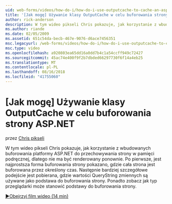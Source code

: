 ```yaml
---
uid: web-forms/videos/how-do-i/how-do-i-use-outputcache-to-cache-an-aspnet-page
title: '[Jak mogę] Używanie klasy OutputCache w celu buforowania strony ASP.NET | Dokumentacja firmy Microsoft'
author: rick-anderson
description: W tym wideo pikseli Chris pokazuje, jak korzystanie z wbudowanych buforowania platformy ASP.NET do przechowywania strony w pamięci podręcznej, dlatego nie ma być renderowany ponownie. Po pierwsze,...
ms.author: riande
ms.date: 02/05/2009
ms.assetid: 651c54da-becb-467e-9076-d6ace7456351
msc.legacyurl: /web-forms/videos/how-do-i/how-do-i-use-outputcache-to-cache-an-aspnet-page
msc.type: video
ms.openlocfilehash: a920803ea65dd16a0dd7b4c1a54ccff949c72427
ms.sourcegitcommit: 45ac74e400f9f2b7dbded66297730f6f14a4eb25
ms.translationtype: MT
ms.contentlocale: pl-PL
ms.lasthandoff: 08/16/2018
ms.locfileid: "41755060"
---
```

<a name="how-do-i-use-outputcache-to-cache-an-aspnet-page"></a>[Jak mogę] Używanie klasy OutputCache w celu buforowania strony ASP.NET
====================
przez [Chris pikseli](https://twitter.com/chrispels)

W tym wideo pikseli Chris pokazuje, jak korzystanie z wbudowanych buforowania platformy ASP.NET do przechowywania strony w pamięci podręcznej, dlatego nie ma być renderowany ponownie. Po pierwsze, jest najprostsza forma buforowania strony pokazano, gdzie cała strona jest buforowana przez określony czas. Następnie bardziej szczegółowe podejście jest pobierana, gdzie wartości QueryString zmiennych są używane jako podstawa do buforowania strony. Ponadto zobacz jak typ przeglądarki może stanowić podstawy do buforowania strony.

[&#9654;Obejrzyj film wideo (14 min)](https://channel9.msdn.com/Blogs/ASP-NET-Site-Videos/how-do-i-use-outputcache-to-cache-an-aspnet-page)

